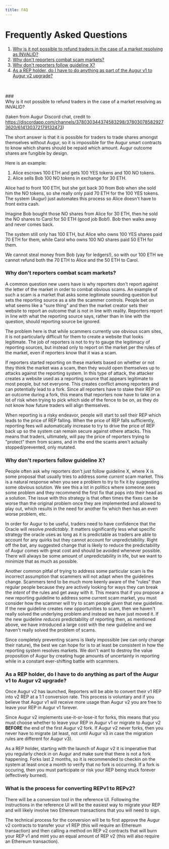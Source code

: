 ```yaml
---
title: FAQ
---
```

# Frequently Asked Questions 

<ol>
<li><a href="#invalid_refunds">Why is it not possible to refund traders in the case of a market resolving as INVALID?</a></li>
<li><a href="#why_don't_reporters_combat_scam_markets">Why don't reporters combat scam markets?</a></li>
<li><a href="#why_don't_reporters_follow_guideline_x">Why don't reporters follow guideline X?</a></li>
<li><a href="#v1_to_v2_upgrade">As a REP holder, do I have to do anything as part of the Augur v1 to Augur v2 upgrade?</a></li>
</ol>
<br /><br />
### <div id="invalid_refunds"> Why is it not possible to refund traders in the case of a market resolving as INVALID?</div>

(taken from Augur Discord chat, credit to <https://discordapp.com/channels/378030344374583298/378030785829273620/614130372179132473>)

The short answer is that it is possible for traders to trade shares amongst themselves without Augur, so it is 
impossible for the Augur smart contracts to know which shares should be repaid which amount. Augur outcome shares are 
fungible by design.

Here is an example:
1. Alice escrows 100 ETH and gets 100 YES tokens and 100 NO tokens.
2. Alice sells Bob 100 NO tokens in exchange for 30 ETH.

Alice had to front 100 ETH, but she got back 30 from Bob when she sold him the NO tokens, so she really only paid 70 ETH for the 100 YES tokens.  The system (Augur) just automates this process so Alice doesn't have to front extra cash.

Imagine Bob bought those NO shares from Alice for 30 ETH, then he sold the NO shares to Carol for 50 ETH (good job Bob!).  Bob then walks away and never comes back.

The system still only has 100 ETH, but Alice who owns 100 YES shares paid 70 ETH for them, while Carol who owns 100 NO shares paid 50 ETH for them.

We cannot steal money from Bob (yay for ledgers!), so with our 100 ETH we cannot refund both the 70 ETH to Alice and the 50 ETH to Carol.

### <div id="why_don't_reporters_combat_scam_markets">Why don't reporters combat scam markets?</div>

A common question new users have is why reporters don't report against the letter of the market in order to combat obvious scams.  An example of such a scam is a market that asks some legitimate sounding question but sets the reporting source as a site the scammer controls.  People bet on what seems like a "sure thing" and then the market creator sets their website to report an outcome that is not in line with reality.  Reporters report in line with what the reporting source says, rather than in line with the question, should reporting source be ignored.

The problem here is that while scammers currently use obvious scam sites, it is not particularly difficult for them to create a website that looks legitimate.  The job of reporters is not to try to gauge the legitimacy of reporting sources, but instead only to report on the market per the rules of the market, even if reporters know that it was a scam.

If reporters started reporting on these markets based on whether or not they think the market was a scam, then they would open themselves up to attacks against the reporting system.  In this type of attack, the attacker creates a website used as a reporting source that appears legitimate to most people, but not everyone.  This creates conflict among reporters and can potentially lead to a fork.  Since all reporters have to stake their REP on an outcome during a fork, this means that reporters now have to take on a lot of risk when trying to pick which side of the fence to be on, as they do not know how future traders will align themselves.

When reporting is a risky endeavor, people will start to sell their REP which leads to the price of REP falling.  When the price of REP falls sufficiently, reporting fees will automatically increase to try to drive the price of REP back up so the system can remain secure against othere attacks.  This means that traders, ultimately, will pay the price of reporters trying to "protect" them from scams, and in the end the scams aren't actually stopped/prevented, only mutated.

### <div id="why_don't_reporters_follow_guideline_x">Why don't reporters follow guideline X?</div>

People often ask why reporters don't just follow guideline X, where X is some proposal that usually tries to address some _current_ scam market.  This is a natural response when you see a problem to try to fix it by suggesting some obvious solution.  We see this a lot in politics where someone sees some problem and they recommend the first fix that pops into their head as a solution.  The issue with this strategy is that often times the fixes can be worse than the original problem once they are implemented and allowed to play out, which results in the need for another fix which then has an even worse problem, etc.

In order for Augur to be useful, traders need to have confidence that the Oracle will resolve _predictably_.  It matters significantly less what specific strategy the oracle uses as long as it is predictable as traders are able to account for any quirks but they cannot account for unpredictability.  Right off the bat, any suggested change that is likely to reduce the predictability of Augur comes with great cost and should be avoided whenever possible.  There will always be some amount of unpredictability in life, but we want to minimize that as much as possible.

Another common pitfal of trying to address some particular scam is the incorrect assumption that scammers will not adapt when the guidelines change.  Scammers tend to be much more keenly aware of the "rules" than regular people because they are actively looking for ways they can break the _intent_ of the rules and get away with it.  This means that if you propose a new reporting guideline to address some current scam market, you must consider how the scammer will try to scam people _given_ that new guideline.  If the new guideline creates new opportunities to scam, then we haven't really solved the underlying problem and instead we have just moved it.  If the new guideline _reduces_ predictability of reporting then, as mentioned above, we have introduced a large cost with the new guideline and we haven't really solved the problem of scams.

Since completely preventing scams is likely impossible (we can only change their nature), the best we can hope for is to at least be consistent in how the reporting system resolves markets.  We don't want to destroy the value proposition of Augur by creating huge amounts of uncertainty in reporting while in a constant ever-shifting battle with scammers.

### <div id="v1_to_v2_upgrade">As a REP holder, do I have to do anything as part of the Augur v1 to Augur v2 upgrade?</div>

Once Augur v2 has launched, Reporters will be able to convert their v1 REP into v2 REP at a 1:1 conversion rate.  This process is voluntary and if you believe that Augur v1 will receive more usage than Augur v2 you are free to leave your REP in Augur v1 forever.

Since Augur v2 implements use-it-or-lose-it for forks, this means that you must choose whether to leave your REP in Augur v1 or migrate to Augur v2 **BEFORE** the end of the first Augur v2 fork.  If Augur v2 never forks, then you never have to migrate (at least, not until Augur v3 in case the migration rules are different for Augur v3).

As a REP holder, starting with the launch of Augur v2 it is imperative that you regularly check in on Augur and make sure that there is not a fork happening.  Forks last 2 months, so it is recommended to checkin on the system at least once a month to verify that no fork is occurring.  If a fork is occuring, then you must participate or risk your REP being stuck forever (effectively burned).

### What is the process for converting REPv1 to REPv2?

There will be a conversion tool in the reference UI.  Following the instructions in the reference UI will be the easiest way to migrate your REP and will likely involve two Ethereum transactions that you will need to sign.

The technical process for the conversion will be to first approve the Augur v2 contracts to transfer your v1 REP (this will require an Ethereum transaction) and then calling a method on REP v2 contracts that will burn your REP v1 and mint you an equal amount of REP v2 (this will also require an Ethereum transaction).
